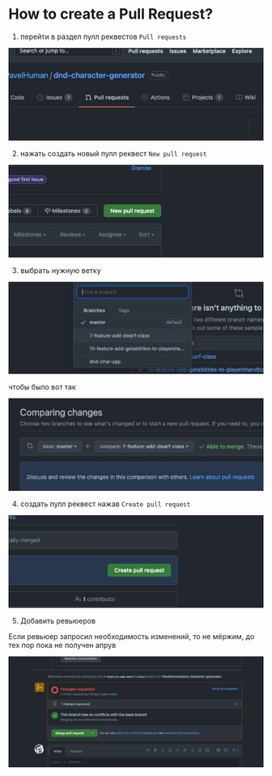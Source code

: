 # How to create a Pull Request?

1. перейти в раздел пулл реквестов `Pull requests`

  ![This is an image](./photo_2022-03-15_19-43-29.jpg)

2. нажать создать новый пулл реквест `New pull request`

  ![This is an image](./photo_2022-03-15_19-43-59.jpg)

3. выбрать нужную ветку

  ![This is an image](./photo_2022-03-15_19-44-05.jpg)

  чтобы было вот так

  ![This is an image](./photo_2022-03-15_19-44-13.jpg)

4. создать пулл реквест нажав `Create pull request`

  ![This is an image](./photo_2022-03-15_19-46-36.jpg)

5. Добавить ревьюеров

  Если ревьюер запросил необходимость изменений, то не мёржим, до тех пор пока не получен апрув
  
  ![This is an image](./photo_2022-03-15_19-44-19.jpg)
